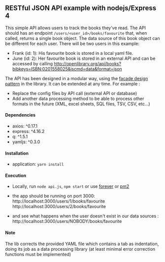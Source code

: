 ## RESTful JSON API example with nodejs/Express 4

This simple API allows users to track the books they’ve read.
The API should has an endpoint `/users/<user_id>/books/favourite` that, when called, returns a single book object.
The data source of this book object can be different for each user.
There will be two users in this example:

* Frank (id: 1):  His favourite book is stored in a local yaml file.
* June (id: 2):  Her favourite book is stored in an external API and can be accessed by calling
http://openlibrary.org/api/books?bibkeys=ISBN:0201558025&jscmd=data&format=json

The API has been designed in a modular way, using the [facade design pattern](https://en.wikipedia.org/wiki/Facade_pattern) in the library.
It can be extended at any time. For example :
* Replace the config files by API call (external API or database)
* Add another data processing method to be able to process other formats in the future (XML, excel sheets, SQL files, TSV, CSV, etc...) 

#### Dependencies
* axios: ^0.17.1
* express: ^4.16.2
* q: ^1.5.1
* yamljs: ^0.3.0

#### Installation
* application: `yarn install`

#### Execution
* Locally, run `node api.js`, `npm start` or use [forever](http://github.com/foreverjs/forever) or [pm2](https://github.com/Unitech/pm2)
* the app should be running on port 3000:
http://localhost:3000/users/1/books/favourite
http://localhost:3000/users/2/books/favourite

* and see what happens when the user doesn't exist in our data sources :
http://localhost:3000/users/NOBODY/books/favourite



#### Note
The lib corrects the provided YAML file which contains a tab as indentation, doing its job as a data processing library (at least minimal error correction functions must be implemented)